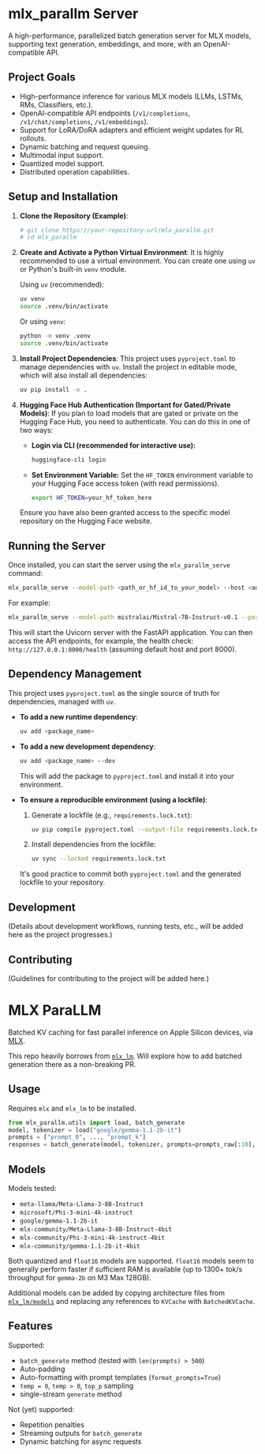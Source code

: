 # mlx_parallm Server

A high-performance, parallelized batch generation server for MLX models, supporting text generation, embeddings, and more, with an OpenAI-compatible API.

## Project Goals

-   High-performance inference for various MLX models (LLMs, LSTMs, RMs, Classifiers, etc.).
-   OpenAI-compatible API endpoints (`/v1/completions`, `/v1/chat/completions`, `/v1/embeddings`).
-   Support for LoRA/DoRA adapters and efficient weight updates for RL rollouts.
-   Dynamic batching and request queuing.
-   Multimodal input support.
-   Quantized model support.
-   Distributed operation capabilities.

## Setup and Installation

1.  **Clone the Repository (Example)**:
    ```bash
    # git clone https://your-repository-url/mlx_parallm.git
    # cd mlx_parallm
    ```

2.  **Create and Activate a Python Virtual Environment**:
    It is highly recommended to use a virtual environment. You can create one using `uv` or Python's built-in `venv` module.

    Using `uv` (recommended):
    ```bash
    uv venv
    source .venv/bin/activate
    ```
    Or using `venv`:
    ```bash
    python -m venv .venv
    source .venv/bin/activate
    ```

3.  **Install Project Dependencies**:
    This project uses `pyproject.toml` to manage dependencies with `uv`. Install the project in editable mode, which will also install all dependencies:
    ```bash
    uv pip install -e .
    ```

4.  **Hugging Face Hub Authentication (Important for Gated/Private Models)**:
    If you plan to load models that are gated or private on the Hugging Face Hub, you need to authenticate. You can do this in one of two ways:
    *   **Login via CLI (recommended for interactive use):**
        ```bash
        huggingface-cli login
        ```
    *   **Set Environment Variable:**
        Set the `HF_TOKEN` environment variable to your Hugging Face access token (with read permissions).
        ```bash
        export HF_TOKEN=your_hf_token_here
        ```
    Ensure you have also been granted access to the specific model repository on the Hugging Face website.

## Running the Server

Once installed, you can start the server using the `mlx_parallm_serve` command:

```bash
mlx_parallm_serve --model-path <path_or_hf_id_to_your_model> --host <address> --port <port_number>
```

For example:
```bash
mlx_parallm_serve --model-path mistralai/Mistral-7B-Instruct-v0.1 --port 8000
```

This will start the Uvicorn server with the FastAPI application. You can then access the API endpoints, for example, the health check:
`http://127.0.0.1:8000/health` (assuming default host and port 8000).

## Dependency Management

This project uses `pyproject.toml` as the single source of truth for dependencies, managed with `uv`.

*   **To add a new runtime dependency**:
    ```bash
    uv add <package_name>
    ```
*   **To add a new development dependency**:
    ```bash
    uv add <package_name> --dev
    ```
    This will add the package to `pyproject.toml` and install it into your environment.

*   **To ensure a reproducible environment (using a lockfile)**:
    1.  Generate a lockfile (e.g., `requirements.lock.txt`):
        ```bash
        uv pip compile pyproject.toml --output-file requirements.lock.txt
        ```
    2.  Install dependencies from the lockfile:
        ```bash
        uv sync --locked requirements.lock.txt
        ```
    It's good practice to commit both `pyproject.toml` and the generated lockfile to your repository.

## Development

(Details about development workflows, running tests, etc., will be added here as the project progresses.)

## Contributing

(Guidelines for contributing to the project will be added here.)

# MLX ParaLLM

Batched KV caching for fast parallel inference on Apple Silicon devices, via [MLX](https://github.com/ml-explore/mlx). 

This repo heavily borrows from [`mlx_lm`](https://github.com/ml-explore/mlx-examples/tree/main/llms/mlx_lm). Will explore how to add batched generation there as a non-breaking PR. 


## Usage
Requires `mlx` and `mlx_lm` to be installed.
```python
from mlx_parallm.utils import load, batch_generate
model, tokenizer = load("google/gemma-1.1-2b-it")
prompts = ["prompt_0", ..., "prompt_k"]
responses = batch_generate(model, tokenizer, prompts=prompts_raw[:10], max_tokens=100, verbose=True, format_prompts=True, temp=0.0)
```

## Models
Models tested: 
- `meta-llama/Meta-Llama-3-8B-Instruct`
- `microsoft/Phi-3-mini-4k-instruct`
- `google/gemma-1.1-2b-it`
- `mlx-community/Meta-Llama-3-8B-Instruct-4bit`
- `mlx-community/Phi-3-mini-4k-instruct-4bit`
- `mlx-community/gemma-1.1-2b-it-4bit`


Both quantized and `float16` models are supported. `float16` models seem to generally perform faster if sufficient RAM is available (up to 1300+ tok/s throughput for `gemma-2b` on M3 Max 128GB).

Additional models can be added by copying architecture files from [`mlx_lm/models`](https://github.com/ml-explore/mlx-examples/tree/main/llms/mlx_lm/models) and replacing any references to `KVCache` with `BatchedKVCache`. 

## Features
Supported:
- `batch_generate` method (tested with `len(prompts) > 500`)
- Auto-padding
- Auto-formatting with prompt templates (`format_prompts=True`)
- `temp = 0`, `temp > 0`, `top_p` sampling
- single-stream `generate` method 

Not (yet) supported: 
- Repetition penalties
- Streaming outputs for `batch_generate`
- Dynamic batching for async requests